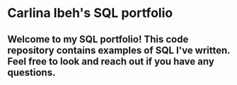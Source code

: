 # Carlina Ibeh's SQL portfolio 
## Welcome to my SQL portfolio! This code repository contains examples of SQL I've written. Feel free to look and reach out if you have any questions.
